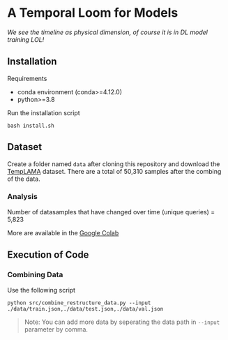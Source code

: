 # A Temporal Loom for Models
_We see the timeline as physical dimension, of course it is in DL model training LOL!_

## Installation
Requirements
- conda environment (conda>=4.12.0)
- python>=3.8

Run the installation script 
```term
bash install.sh
```

## Dataset
Create a folder named `data` after cloning this repository and download the [TempLAMA](https://github.com/google-research/language/tree/master/language/templama) dataset.
There are a total of 50,310 samples after the combing of the data. 

### Analysis
Number of datasamples that have changed over time (unique queries) = 5,823

More are available in the [Google Colab](https://colab.research.google.com/drive/1Rwz7tQKBNxo8l-gSoP8dX21rWBXLNeRn?usp=sharing)


## Execution of Code
### Combining Data

Use the following script
```term
python src/combine_restructure_data.py --input ./data/train.json,./data/test.json,./data/val.json
```
> Note: You can add more data by seperating the data path in `--input` parameter by comma.

